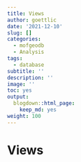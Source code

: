 ```yaml
---
title: Views
author: goettlic
date: '2021-12-10'
slug: []
categories:
  - mofgeodb
  - Analysis
tags:
  - database
subtitle: ''
description: ''
image: ''
toc: yes
output:
  blogdown::html_page:
    keep_md: yes
weight: 100
---
```

# Views
